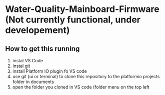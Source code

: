 # Water-Quality-Mainboard-Firmware (Not currently functional, under developement)

## How to get this running
1. instal VS Code
2. instal git
3. install Platform IO plugin fo VS code
4. use git (ui or terminal) to clone this repository to the platformio projects folder in documents
5. open the folder you cloned in VS code (folder menu on the top left
